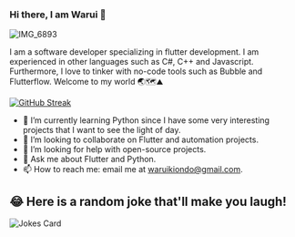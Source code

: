 ### Hi there, I am Warui 👋 

![IMG_6893](https://github.com/waruikiondo/waruikiondo/assets/90588823/483e4bc5-010b-414d-af95-15fb61e70543)


I am a software developer specializing in flutter development. I am experienced in other languages such as C#, C++ and Javascript. Furthermore, I love to tinker with no-code tools such as Bubble and Flutterflow. Welcome to my world 🌏🗺⛰

[![GitHub Streak](https://streak-stats.demolab.com/?user=waruikiondo)](https://git.io/streak-stats)


- 🌱 I’m currently learning Python since I have some very interesting projects that I want to see the light of day.
- 👯 I’m looking to collaborate on Flutter and automation projects.
- 🤔 I’m looking for help with open-source projects.
- 💬 Ask me about Flutter and Python.
- 📫 How to reach me: email me at waruikiondo@gmail.com.

## 😂 Here is a random joke that'll make you laugh!
![Jokes Card](https://readme-jokes.vercel.app/api)

<!--
**waruikiondo/waruikiondo** is a ✨ _special_ ✨ repository because its `README.md` (this file) appears on your GitHub profile.

Here are some ideas to get you started:

- 🔭 I’m currently working on Flutter and Flutterflow projects. Flutter is an interesting language that has won my heart due to the fact that it cross platform.
- 🌱 I’m currently learning Python since I have some very interesting projects that I want to see the light of day.
- 👯 I’m looking to collaborate on Flutter and automation projects.
- 🤔 I’m looking for help with open-source projects.
- 💬 Ask me about Flutter and Python.
- 📫 How to reach me: email me at waruikiondo@gmail.com.
- 😄 Pronouns: ...
- ⚡ Fun fact: ...
-->
